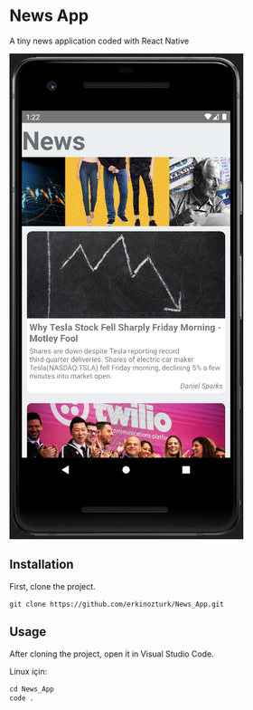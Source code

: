 # News App
A tiny news application coded with React Native

![](img/Screenshot_Main.png)

## Installation
First, clone the project.
```
git clone https://github.com/erkinozturk/News_App.git
```


## Usage
After cloning the project, open it in Visual Studio Code.

Linux için:

```
cd News_App
code .
```
